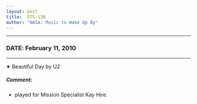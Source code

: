 ```yaml
---
layout: post
title:  STS-130
author: "NASA: Music to Wake Up By"
---
```


----
### DATE: February 11, 2010
----
✷ Beautiful Day by U2

##### Comment:
* played for Mission Specialist Kay Hire.

